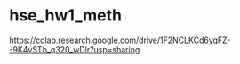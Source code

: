 # hse_hw1_meth

https://colab.research.google.com/drive/1F2NCLKCd6yqFZ--9K4vSTb_q320_wDlr?usp=sharing
